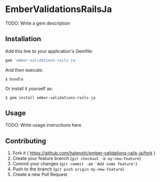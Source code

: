 # EmberValidationsRailsJa

TODO: Write a gem description

## Installation

Add this line to your application's Gemfile:

```ruby
gem 'ember-validations-rails-ja'
```

And then execute:

    $ bundle

Or install it yourself as:

    $ gem install ember-validations-rails-ja

## Usage

TODO: Write usage instructions here

## Contributing

1. Fork it ( https://github.com/halenohi/ember-validations-rails-ja/fork )
2. Create your feature branch (`git checkout -b my-new-feature`)
3. Commit your changes (`git commit -am 'Add some feature'`)
4. Push to the branch (`git push origin my-new-feature`)
5. Create a new Pull Request
